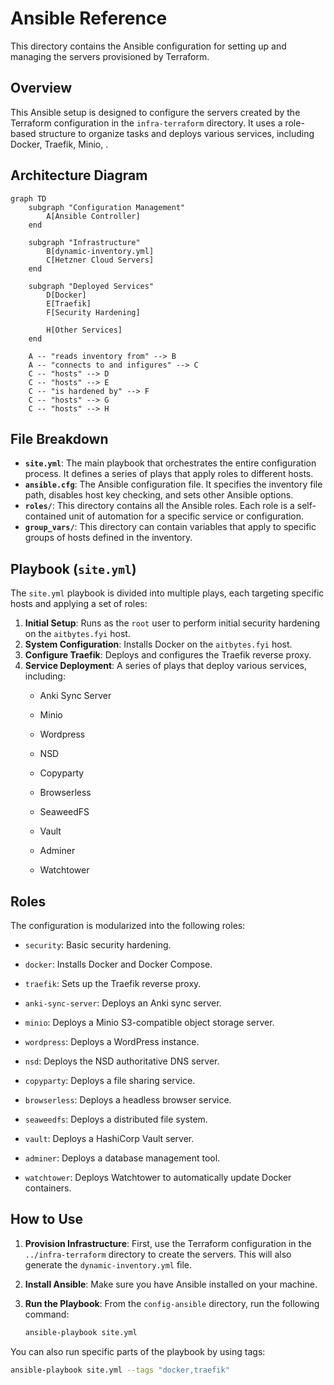 # Ansible Reference

This directory contains the Ansible configuration for setting up and managing the servers provisioned by Terraform.

## Overview

This Ansible setup is designed to configure the servers created by the Terraform configuration in the `infra-terraform` directory. It uses a role-based structure to organize tasks and deploys various services, including Docker, Traefik, Minio, .

## Architecture Diagram

```mermaid
graph TD
    subgraph "Configuration Management"
        A[Ansible Controller]
    end

    subgraph "Infrastructure"
        B[dynamic-inventory.yml]
        C[Hetzner Cloud Servers]
    end

    subgraph "Deployed Services"
        D[Docker]
        E[Traefik]
        F[Security Hardening]

        H[Other Services]
    end

    A -- "reads inventory from" --> B
    A -- "connects to and infigures" --> C
    C -- "hosts" --> D
    C -- "hosts" --> E
    C -- "is hardened by" --> F
    C -- "hosts" --> G
    C -- "hosts" --> H
```

## File Breakdown

- **`site.yml`**: The main playbook that orchestrates the entire configuration process. It defines a series of plays that apply roles to different hosts.
- **`ansible.cfg`**: The Ansible configuration file. It specifies the inventory file path, disables host key checking, and sets other Ansible options.
- **`roles/`**: This directory contains all the Ansible roles. Each role is a self-contained unit of automation for a specific service or configuration.
- **`group_vars/`**: This directory can contain variables that apply to specific groups of hosts defined in the inventory.

## Playbook (`site.yml`)

The `site.yml` playbook is divided into multiple plays, each targeting specific hosts and applying a set of roles:

1.  **Initial Setup**: Runs as the `root` user to perform initial security hardening on the `aitbytes.fyi` host.
2.  **System Configuration**: Installs Docker on the `aitbytes.fyi` host.
3.  **Configure Traefik**: Deploys and configures the Traefik reverse proxy.
4.  **Service Deployment**: A series of plays that deploy various services, including:
    -   Anki Sync Server
    -   Minio

    -   Wordpress
    -   NSD
    -   Copyparty
    -   Browserless
    -   SeaweedFS
    -   Vault
    -   Adminer
    -   Watchtower

## Roles

The configuration is modularized into the following roles:

-   `security`: Basic security hardening.
-   `docker`: Installs Docker and Docker Compose.
-   `traefik`: Sets up the Traefik reverse proxy.
-   `anki-sync-server`: Deploys an Anki sync server.
-   `minio`: Deploys a Minio S3-compatible object storage server.

-   `wordpress`: Deploys a WordPress instance.
-   `nsd`: Deploys the NSD authoritative DNS server.
-   `copyparty`: Deploys a file sharing service.
-   `browserless`: Deploys a headless browser service.
-   `seaweedfs`: Deploys a distributed file system.
-   `vault`: Deploys a HashiCorp Vault server.
-   `adminer`: Deploys a database management tool.
-   `watchtower`: Deploys Watchtower to automatically update Docker containers.

## How to Use

1.  **Provision Infrastructure**: First, use the Terraform configuration in the `../infra-terraform` directory to create the servers. This will also generate the `dynamic-inventory.yml` file.
2.  **Install Ansible**: Make sure you have Ansible installed on your machine.
3.  **Run the Playbook**: From the `config-ansible` directory, run the following command:

    ```bash
    ansible-playbook site.yml
    ```

You can also run specific parts of the playbook by using tags:

```bash
ansible-playbook site.yml --tags "docker,traefik"
```
